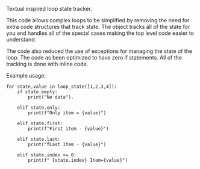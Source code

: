 Textual inspired loop state tracker.

This code allows complex loops to be simplified by removing the need for extra
code structures that track state.  The object tracks all of the state for you
and handles all of the special cases making the top level code easier to understand.

The code also reduced the use of exceptions for managing the state of the loop.
The code as been optimized to have zero if statements.  All of the tracking
is done with inline code.

Example usage:

    for state,value in loop_state([1,2,3,4]):
        if state.empty:
            print("No data").

        elif state.only:
            print(f"Only item = {value}")

        elif state.first:
            print(f"First item - {value}")

        elif state.last:
            print("fLast Item - {value}")

        elif state.index >= 0:
            print(f" {state.index} Item={value}")
